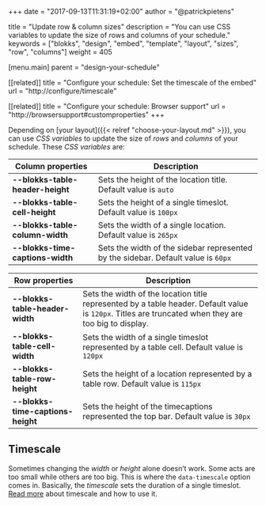 +++
date            = "2017-09-13T11:31:19+02:00"
author          = "@patrickpietens"

title           = "Update row & column sizes"
description     = "You can use CSS variables to update the size of rows and columns of your schedule."
keywords        = ["blokks", "design", "embed", "template", "layout", "sizes", "row", "columns"]
weight          = 405

[menu.main]
parent          = "design-your-schedule"

[[related]]
title = "Configure your schedule: Set the timescale of the embed"
url = "http://configure/timescale"

[[related]]
title = "Configure your schedule: Browser support"
url = "http://browsersupport#customproperties"
+++

Depending on [your layout]({{< relref "choose-your-layout.md" >}}), you can use *CSS variables* to update the size of *rows* and *columns* of your schedule. These *CSS variables* are:

| Column properties | Description |
|-------------------|-------------|
| **--blokks-table-header-height** | Sets the height of the location title. Default value is `auto` |
| **--blokks-table-cell-height** | Sets the height of a single timeslot. Default value is `100px` |
| **--blokks-table-column-width** | Sets the width of a single location. Default value is `265px` |
| **--blokks-time-captions-width** | Sets the width of the sidebar represented by the sidebar. Default value is `60px` 

| Row properties | Description |
|----------------|-------------|
| **--blokks-table-header-width** | Sets the width of the location title represented by a table header. Default value is `120px`. Titles are truncated when they are too big to display. |
| **--blokks-table-cell-width** | Sets the width of a single timeslot represented by a table cell. Default value is `120px` |
| **--blokks-table-row-height** | Sets the height of a location represented by a table row. Default value is `115px` |
| **--blokks-time-captions-height** | Sets the height of the timecaptions represented the top bar. Default value is `30px` |

## Timescale
Sometimes changing the *width* or *height* alone doesn’t work. Some acts are too small while others are too big. This is where the `data-timescale` option comes in. Basically, the *timescale* sets the duration of a single timeslot. [Read more](http://configure/options#timescale) about timescale and how to use it.